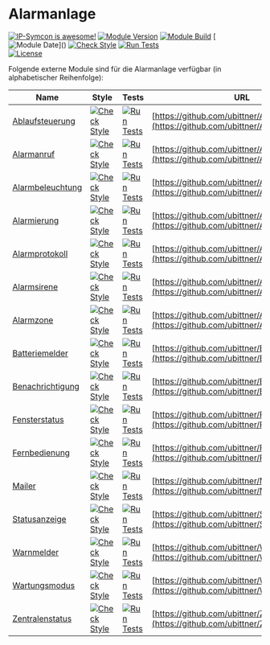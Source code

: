 # Alarmanlage

[![IP-Symcon is awesome!](https://img.shields.io/badge/IP--Symcon-6.1-blue.svg)](https://www.symcon.de)
[![Module Version](https://img.shields.io/badge/ModuleVersion-7.0-blue.svg)]()
[![Module Build](https://img.shields.io/badge/ModuleBuild-3-blue.svg)]()
[![Module Date](https://img.shields.io/badge/ModuleDate-20230128(28.01.2023)-blue.svg)]()  
[![Check Style](https://github.com/ubittner/Alarmanlage/workflows/Check%20Style/badge.svg)](https://github.com/ubittner/Alarmanlage/actions)
[![Run Tests](https://github.com/ubittner/Alarmanlage/workflows/Run%20Tests/badge.svg)](https://github.com/ubittner/Alarmanlage/actions)  
[![License](https://img.shields.io/badge/License-CC%20BY--NC--SA%204.0-green.svg)](https://creativecommons.org/licenses/by-nc-sa/4.0/)

Folgende externe Module sind für die Alarmanlage verfügbar (in alphabetischer Reihenfolge):

| Name                                                              | Style                                                                                                                                                  | Tests                                                                                                                                              | URL                                                                                          |
|-------------------------------------------------------------------|--------------------------------------------------------------------------------------------------------------------------------------------------------|----------------------------------------------------------------------------------------------------------------------------------------------------|----------------------------------------------------------------------------------------------|
| [Ablaufsteuerung](https://github.com/ubittner/Ablaufsteuerung/)   | [![Check Style](https://github.com/ubittner/Ablaufsteuerung/workflows/Check%20Style/badge.svg)](https://github.com/ubittner/Ablaufsteuerung/actions)   | [![Run Tests](https://github.com/ubittner/Ablaufsteuerung/workflows/Run%20Tests/badge.svg)](https://github.com/ubittner/Ablaufsteuerung/actions)   | [https://github.com/ubittner/Ablaufsteuerung](https://github.com/ubittner/Ablaufsteuerung)   |
| [Alarmanruf](https://github.com/ubittner/Alarmanruf/)             | [![Check Style](https://github.com/ubittner/Alarmanruf/workflows/Check%20Style/badge.svg)](https://github.com/ubittner/Alarmanruf/actions)             | [![Run Tests](https://github.com/ubittner/Alarmanruf/workflows/Run%20Tests/badge.svg)](https://github.com/ubittner/Alarmanruf/actions)             | [https://github.com/ubittner/Alarmanruf](https://github.com/ubittner/Alarmanruf)             |
| [Alarmbeleuchtung](https://github.com/ubittner/Alarmbeleuchtung/) | [![Check Style](https://github.com/ubittner/Alarmbeleuchtung/workflows/Check%20Style/badge.svg)](https://github.com/ubittner/Alarmbeleuchtung/actions) | [![Run Tests](https://github.com/ubittner/Alarmbeleuchtung/workflows/Run%20Tests/badge.svg)](https://github.com/ubittner/Alarmbeleuchtung/actions) | [https://github.com/ubittner/Alarmbeleuchtung](https://github.com/ubittner/Alarmbeleuchtung) |
| [Alarmierung](https://github.com/ubittner/Alarmierung/)           | [![Check Style](https://github.com/ubittner/Alarmierung/workflows/Check%20Style/badge.svg)](https://github.com/ubittner/Alarmierung/actions)           | [![Run Tests](https://github.com/ubittner/Alarmierung/workflows/Run%20Tests/badge.svg)](https://github.com/ubittner/Alarmierung/actions)           | [https://github.com/ubittner/Alarmierung](https://github.com/ubittner/Alarmierung)           |
| [Alarmprotokoll](https://github.com/ubittner/Alarmprotokoll/)     | [![Check Style](https://github.com/ubittner/Alarmprotokoll/workflows/Check%20Style/badge.svg)](https://github.com/ubittner/Alarmprotokoll/actions)     | [![Run Tests](https://github.com/ubittner/Alarmprotokoll/workflows/Run%20Tests/badge.svg)](https://github.com/ubittner/Alarmprotokoll/actions)     | [https://github.com/ubittner/Alarmprotokoll](https://github.com/ubittner/Alarmprotokoll)     |
| [Alarmsirene](https://github.com/ubittner/Alarmsirene/)           | [![Check Style](https://github.com/ubittner/Alarmsirene/workflows/Check%20Style/badge.svg)](https://github.com/ubittner/Alarmsirene/actions)           | [![Run Tests](https://github.com/ubittner/Alarmsirene/workflows/Run%20Tests/badge.svg)](https://github.com/ubittner/Alarmsirene/actions)           | [https://github.com/ubittner/Alarmsirene](https://github.com/ubittner/Alarmsirene)           |
| [Alarmzone](https://github.com/ubittner/Alarmzone/)               | [![Check Style](https://github.com/ubittner/Alarmzone/workflows/Check%20Style/badge.svg)](https://github.com/ubittner/Alarmzone/actions)               | [![Run Tests](https://github.com/ubittner/Alarmzone/workflows/Run%20Tests/badge.svg)](https://github.com/ubittner/Alarmzone/actions)               | [https://github.com/ubittner/Alarmzone](https://github.com/ubittner/Alarmzone)               |
| [Batteriemelder](https://github.com/ubittner/Batteriemelder/)     | [![Check Style](https://github.com/ubittner/Batteriemelder/workflows/Check%20Style/badge.svg)](https://github.com/ubittner/Statusanzeige/actions)      | [![Run Tests](https://github.com/ubittner/Batteriemelder/workflows/Run%20Tests/badge.svg)](https://github.com/ubittner/Statusanzeige/actions)      | [https://github.com/ubittner/Batteriemelder](https://github.com/ubittner/Batteriemelder)     |
| [Benachrichtigung](https://github.com/ubittner/Benachrichtigung/) | [![Check Style](https://github.com/ubittner/Benachrichtigung/workflows/Check%20Style/badge.svg)](https://github.com/ubittner/Benachrichtigung/actions) | [![Run Tests](https://github.com/ubittner/Benachrichtigung/workflows/Run%20Tests/badge.svg)](https://github.com/ubittner/Benachrichtigung/actions) | [https://github.com/ubittner/Benachrichtigung](https://github.com/ubittner/Benachrichtigung) |
| [Fensterstatus](https://github.com/ubittner/Fensterstatus/)       | [![Check Style](https://github.com/ubittner/Fensterstatus/workflows/Check%20Style/badge.svg)](https://github.com/ubittner/Fensterstatus/actions)       | [![Run Tests](https://github.com/ubittner/Fensterstatus/workflows/Run%20Tests/badge.svg)](https://github.com/ubittner/Fensterstatus/actions)       | [https://github.com/ubittner/Fensterstatus](https://github.com/ubittner/Fensterstatus)       |
| [Fernbedienung](https://github.com/ubittner/Fernbedienung/)       | [![Check Style](https://github.com/ubittner/Fernbedienung/workflows/Check%20Style/badge.svg)](https://github.com/ubittner/Fernbedienung/actions)       | [![Run Tests](https://github.com/ubittner/Fernbedienung/workflows/Run%20Tests/badge.svg)](https://github.com/ubittner/Fernbedienung/actions)       | [https://github.com/ubittner/Fernbedienung](https://github.com/ubittner/Fernbedienung)       |
| [Mailer](https://github.com/ubittner/Mailer/)                     | [![Check Style](https://github.com/ubittner/Mailer/workflows/Check%20Style/badge.svg)](https://github.com/ubittner/Mailer/actions)                     | [![Run Tests](https://github.com/ubittner/Mailer/workflows/Run%20Tests/badge.svg)](https://github.com/ubittner/Mailer/actions)                     | [https://github.com/ubittner/Mailer](https://github.com/ubittner/Mailer)                     |
| [Statusanzeige](https://github.com/ubittner/Statusanzeige/)       | [![Check Style](https://github.com/ubittner/Statusanzeige/workflows/Check%20Style/badge.svg)](https://github.com/ubittner/Statusanzeige/actions)       | [![Run Tests](https://github.com/ubittner/Statusanzeige/workflows/Run%20Tests/badge.svg)](https://github.com/ubittner/Statusanzeige/actions)       | [https://github.com/ubittner/Statusanzeige](https://github.com/ubittner/Statusanzeige)       |
| [Warnmelder](https://github.com/ubittner/Warnmelder/)             | [![Check Style](https://github.com/ubittner/Warnmelder/workflows/Check%20Style/badge.svg)](https://github.com/ubittner/Warnmelder/actions)             | [![Run Tests](https://github.com/ubittner/Warnmelder/workflows/Run%20Tests/badge.svg)](https://github.com/ubittner/Warnmelder/actions)             | [https://github.com/ubittner/Warnmelder](https://github.com/ubittner/Warnmelder)             |
| [Wartungsmodus](https://github.com/ubittner/Wartungsmodus/)       | [![Check Style](https://github.com/ubittner/Wartungsmodus/workflows/Check%20Style/badge.svg)](https://github.com/ubittner/Wartungsmodus/actions)       | [![Run Tests](https://github.com/ubittner/Wartungsmodus/workflows/Run%20Tests/badge.svg)](https://github.com/ubittner/Wartungsmodus/actions)       | [https://github.com/ubittner/Wartungsmodus](https://github.com/ubittner/Wartungsmodus)       |
| [Zentralenstatus](https://github.com/ubittner/Zentralenstatus/)   | [![Check Style](https://github.com/ubittner/Zentralenstatus/workflows/Check%20Style/badge.svg)](https://github.com/ubittner/Zentralenstatus/actions)   | [![Run Tests](https://github.com/ubittner/Zentralenstatus/workflows/Run%20Tests/badge.svg)](https://github.com/ubittner/Zentralenstatus/actions)   | [https://github.com/ubittner/Zentralenstatus](https://github.com/ubittner/Zentralenstatus)   |
